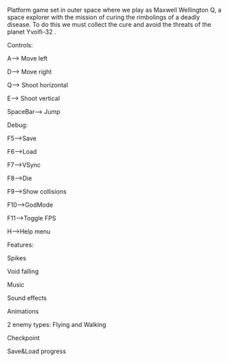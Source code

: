 Platform game set in outer space where we play as Maxwell Wellington Q, a space explorer with the mission of curing the rimbolings of a deadly disease.
To do this we must collect the cure and avoid the threats of the planet Yvolfi-32 .

Controls:

A--> Move left

D--> Move right

Q--> Shoot horizontal

E--> Shoot vertical

SpaceBar--> Jump

Debug:

F5-->Save

F6-->Load

F7-->VSync

F8-->Die

F9-->Show collisions

F10-->GodMode

F11-->Toggle FPS

H-->Help menu


Features:

Spikes

Void falling

Music

Sound effects

Animations

2 enemy types: Flying and Walking

Checkpoint

Save&Load progress
